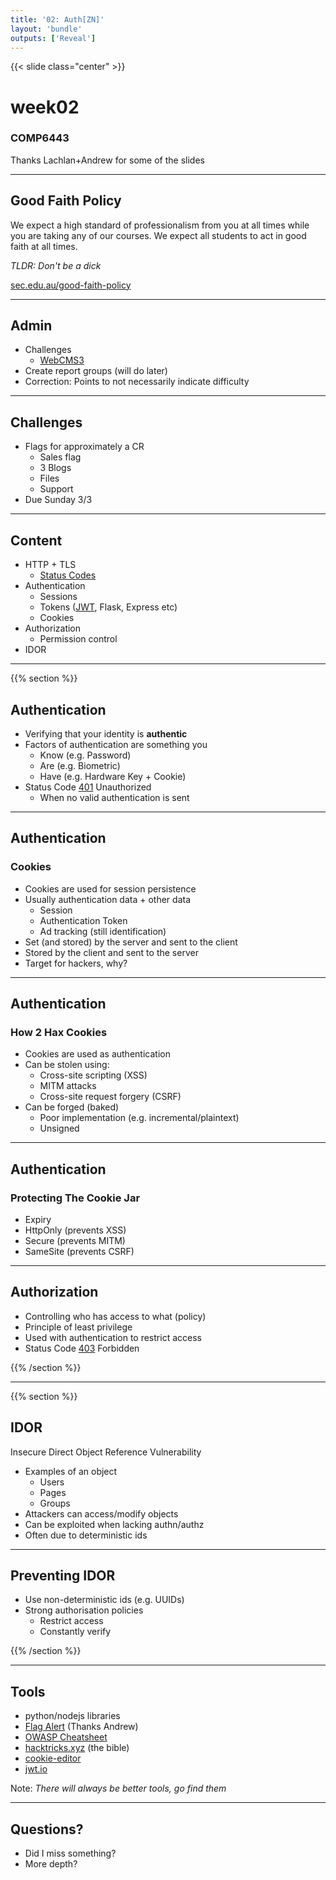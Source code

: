 ```yaml
---
title: '02: Auth[ZN]'
layout: 'bundle'
outputs: ['Reveal']
---
```


{{< slide class="center" >}}

# week02

### COMP6443

Thanks Lachlan+Andrew for some of the slides

---

## Good Faith Policy

We expect a high standard of professionalism from you at all times while you are taking any of our courses. We expect all students to act in good faith at all times.

_TLDR: Don't be a dick_

[sec.edu.au/good-faith-policy](https://sec.edu.au/good-faith-policy)

---

## Admin

-   Challenges
    -   [WebCMS3](https://webcms3.cse.unsw.edu.au/COMP6443/24T1/resources/95202)
-   Create report groups (will do later)
-   Correction: Points to not necessarily indicate difficulty

---

## Challenges

-   Flags for approximately a CR
    -   Sales flag
    -   3 Blogs
    -   Files
    -   Support
-   Due Sunday 3/3

---

## Content

-   HTTP + TLS
    -   [Status Codes](https://http.cat/)
-   Authentication
    -   Sessions
    -   Tokens ([JWT](https://jwt.io/), Flask, Express etc)
    -   Cookies
-   Authorization
    -   Permission control
-   IDOR

---

{{% section %}}

## Authentication

-   Verifying that your identity is **authentic**
-   Factors of authentication are something you
    -   Know (e.g. Password)
    -   Are (e.g. Biometric)
    -   Have (e.g. Hardware Key + Cookie)
-   Status Code [401](https://developer.mozilla.org/en-US/docs/Web/HTTP/Status/401) Unauthorized
    -   When no valid authentication is sent

---

## Authentication

### Cookies

-   Cookies are used for session persistence
-   Usually authentication data + other data
    -   Session
    -   Authentication Token
    -   Ad tracking (still identification)
-   Set (and stored) by the server and sent to the client
-   Stored by the client and sent to the server
-   Target for hackers, why?

---

## Authentication

### How 2 Hax Cookies

-   Cookies are used as authentication
-   Can be stolen using:
    -   Cross-site scripting (XSS)
    -   MITM attacks
    -   Cross-site request forgery (CSRF)
-   Can be forged (baked)
    -   Poor implementation (e.g. incremental/plaintext)
    -   Unsigned

---

## Authentication

### Protecting The Cookie Jar

-   Expiry
-   HttpOnly (prevents XSS)
-   Secure (prevents MITM)
-   SameSite (prevents CSRF)

---

## Authorization

-   Controlling who has access to what (policy)
-   Principle of least privilege
-   Used with authentication to restrict access
-   Status Code [403](https://developer.mozilla.org/en-US/docs/Web/HTTP/Status/403) Forbidden

{{% /section %}}

---

{{% section %}}

## IDOR

Insecure Direct Object Reference Vulnerability

-   Examples of an object
    -   Users
    -   Pages
    -   Groups
-   Attackers can access/modify objects
-   Can be exploited when lacking authn/authz
-   Often due to deterministic ids

---

## Preventing IDOR

-   Use non-deterministic ids (e.g. UUIDs)
-   Strong authorisation policies
    -   Restrict access
    -   Constantly verify

{{% /section %}}

---

## Tools

-   python/nodejs libraries
-   [Flag Alert](https://featherbear.cc/UNSW-COMP6443/post/tools/flag_alert/) (Thanks Andrew)
-   [OWASP Cheatsheet](https://cheatsheetseries.owasp.org/index.html)
-   [hacktricks.xyz](https://book.hacktricks.xyz) (the bible)
-   [cookie-editor](https://cookie-editor.com/)
-   [jwt.io](https://jwt.io/)

Note: _There will always be better tools, go find them_

---

## Questions?

-   Did I miss something?
-   More depth?
